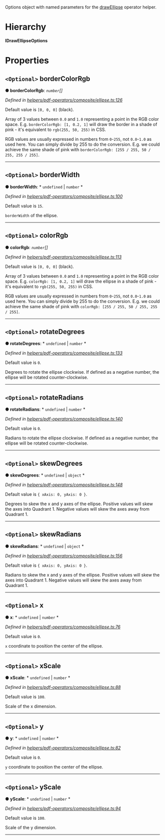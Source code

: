 

Options object with named parameters for the [drawEllipse](../modules/_helpers_pdf_operators_composite_ellipse_.md#drawellipse) operator helper.

# Hierarchy

**IDrawEllipseOptions**

# Properties

<a id="bordercolorrgb"></a>

## `<Optional>` borderColorRgb

**● borderColorRgb**: *`number`[]*

*Defined in [helpers/pdf-operators/composite/ellipse.ts:126](https://github.com/Hopding/pdf-lib/blob/20e93f6/src/helpers/pdf-operators/composite/ellipse.ts#L126)*

Default value is `[0, 0, 0]` (black).

Array of 3 values between `0.0` and `1.0` representing a point in the RGB color space. E.g. `borderColorRgb: [1, 0.2, 1]` will draw the border in a shade of pink - it's equivalent to `rgb(255, 50, 255)` in CSS.

RGB values are usually expressed in numbers from `0`-`255`, not `0.0`-`1.0` as used here. You can simply divide by 255 to do the conversion. E.g. we could achieve the same shade of pink with `borderColorRgb: [255 / 255, 50 / 255, 255 / 255]`.

___
<a id="borderwidth"></a>

## `<Optional>` borderWidth

**● borderWidth**: * `undefined` &#124; `number`
*

*Defined in [helpers/pdf-operators/composite/ellipse.ts:100](https://github.com/Hopding/pdf-lib/blob/20e93f6/src/helpers/pdf-operators/composite/ellipse.ts#L100)*

Default value is `15`.

`borderWidth` of the ellipse.

___
<a id="colorrgb"></a>

## `<Optional>` colorRgb

**● colorRgb**: *`number`[]*

*Defined in [helpers/pdf-operators/composite/ellipse.ts:113](https://github.com/Hopding/pdf-lib/blob/20e93f6/src/helpers/pdf-operators/composite/ellipse.ts#L113)*

Default value is `[0, 0, 0]` (black).

Array of 3 values between `0.0` and `1.0` representing a point in the RGB color space. E.g. `colorRgb: [1, 0.2, 1]` will draw the ellipse in a shade of pink - it's equivalent to `rgb(255, 50, 255)` in CSS.

RGB values are usually expressed in numbers from `0`-`255`, not `0.0`-`1.0` as used here. You can simply divide by 255 to do the conversion. E.g. we could achieve the same shade of pink with `colorRgb: [255 / 255, 50 / 255, 255 / 255]`.

___
<a id="rotatedegrees"></a>

## `<Optional>` rotateDegrees

**● rotateDegrees**: * `undefined` &#124; `number`
*

*Defined in [helpers/pdf-operators/composite/ellipse.ts:133](https://github.com/Hopding/pdf-lib/blob/20e93f6/src/helpers/pdf-operators/composite/ellipse.ts#L133)*

Default value is `0`.

Degrees to rotate the ellipse clockwise. If defined as a negative number, the ellipse will be rotated counter-clockwise.

___
<a id="rotateradians"></a>

## `<Optional>` rotateRadians

**● rotateRadians**: * `undefined` &#124; `number`
*

*Defined in [helpers/pdf-operators/composite/ellipse.ts:140](https://github.com/Hopding/pdf-lib/blob/20e93f6/src/helpers/pdf-operators/composite/ellipse.ts#L140)*

Default value is `0`.

Radians to rotate the ellipse clockwise. If defined as a negative number, the ellipse will be rotated counter-clockwise.

___
<a id="skewdegrees"></a>

## `<Optional>` skewDegrees

**● skewDegrees**: * `undefined` &#124; `object`
*

*Defined in [helpers/pdf-operators/composite/ellipse.ts:148](https://github.com/Hopding/pdf-lib/blob/20e93f6/src/helpers/pdf-operators/composite/ellipse.ts#L148)*

Default value is `{ xAxis: 0, yAxis: 0 }`.

Degrees to skew the x and y axes of the ellipse. Positive values will skew the axes into Quadrant 1. Negative values will skew the axes away from Quadrant 1.

___
<a id="skewradians"></a>

## `<Optional>` skewRadians

**● skewRadians**: * `undefined` &#124; `object`
*

*Defined in [helpers/pdf-operators/composite/ellipse.ts:156](https://github.com/Hopding/pdf-lib/blob/20e93f6/src/helpers/pdf-operators/composite/ellipse.ts#L156)*

Default value is `{ xAxis: 0, yAxis: 0 }`.

Radians to skew the x and y axes of the ellipse. Positive values will skew the axes into Quadrant 1. Negative values will skew the axes away from Quadrant 1.

___
<a id="x"></a>

## `<Optional>` x

**● x**: * `undefined` &#124; `number`
*

*Defined in [helpers/pdf-operators/composite/ellipse.ts:76](https://github.com/Hopding/pdf-lib/blob/20e93f6/src/helpers/pdf-operators/composite/ellipse.ts#L76)*

Default value is `0`.

`x` coordinate to position the center of the ellipse.

___
<a id="xscale"></a>

## `<Optional>` xScale

**● xScale**: * `undefined` &#124; `number`
*

*Defined in [helpers/pdf-operators/composite/ellipse.ts:88](https://github.com/Hopding/pdf-lib/blob/20e93f6/src/helpers/pdf-operators/composite/ellipse.ts#L88)*

Default value is `100`.

Scale of the x dimension.

___
<a id="y"></a>

## `<Optional>` y

**● y**: * `undefined` &#124; `number`
*

*Defined in [helpers/pdf-operators/composite/ellipse.ts:82](https://github.com/Hopding/pdf-lib/blob/20e93f6/src/helpers/pdf-operators/composite/ellipse.ts#L82)*

Default value is `0`.

`y` coordinate to position the center of the ellipse.

___
<a id="yscale"></a>

## `<Optional>` yScale

**● yScale**: * `undefined` &#124; `number`
*

*Defined in [helpers/pdf-operators/composite/ellipse.ts:94](https://github.com/Hopding/pdf-lib/blob/20e93f6/src/helpers/pdf-operators/composite/ellipse.ts#L94)*

Default value is `100`.

Scale of the y dimension.

___

